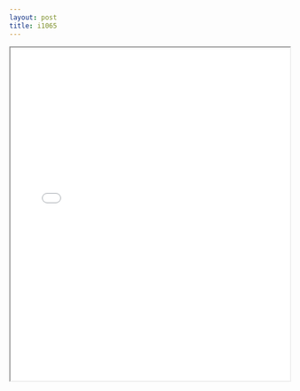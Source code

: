 ```yaml
---
layout: post
title: i1065
---
```


<div class="pdf-container">
<iframe src="/ea/assets/pdfs/pubs.n.ins/i1065.pdf" height="600" width="100%" allowFullScreen="true"></iframe>
</div>

